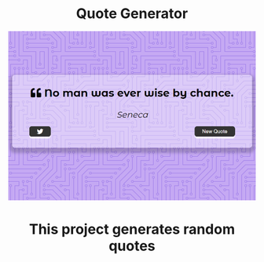 <h1 align='center'>Quote Generator</h1>

![alt cover](cover.png)

<h1 align='center'>This project generates random quotes</h1>

